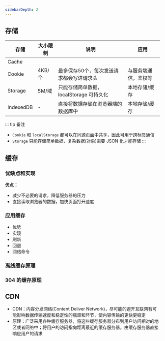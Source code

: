 ```yaml
---
sidebarDepth: 2
---
```


## 存储

|存储|大小限制|说明|应用|
|-|-|-|-|
|Cache||||
|Cookie|4KB/个|最多保存50个，每次发送请求都会写进请求头|与服务端通信，鉴权等|
|Storage|5M/域|只能存储简单数据，localStorage 可持久化|本地存储/缓存|
|IndexedDB|-|直接将数据存储在浏览器端的数据库中|本地存储/缓存|

::: tip 备注
+ `Cookie` 和 `localStorage` 都可以在同源页面中共享，因此可用于跨标签通信
+ `Storage` 只能存储简单数据，复杂数据(对象)需要 JSON 化才能存储
:::





## 缓存

### 优缺点和实现

**优点：**
+ 减少不必要的请求，降低服务器的压力
+ 直接读取浏览器的数据，加快页面打开速度



### 应用缓存

+ 优势
+ 实现
+ 刷新
+ 回退
+ 网络命令


### 离线缓存原理



### 304 的缓存原理




## CDN

+ CDN：内容分发网络(Content Deliver Network)，尽可能的避开互联网有可能影响数据传输速度和稳定性的瓶颈和环节，使内容传输的更快更稳定
+ 原理：广泛采用各种缓存服务器，将这些缓存服务器分布到用户访问相对的地区或者网络中；将用户的访问指向距离最近的缓存服务器，由缓存服务器直接响应用户的请求

